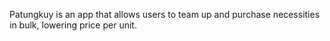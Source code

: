 Patungkuy is an app that allows users to team up and purchase necessities in bulk, lowering price per unit.
